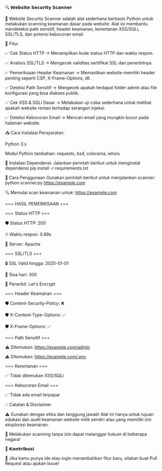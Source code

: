 🔍 𝗪𝗲𝗯𝘀𝗶𝘁𝗲 𝗦𝗲𝗰𝘂𝗿𝗶𝘁𝘆 𝗦𝗰𝗮𝗻𝗻𝗲𝗿

🚀 Website Security Scanner adalah alat sederhana berbasis Python untuk melakukan scanning keamanan dasar pada website. Alat ini membantu mendeteksi path sensitif, header keamanan, kerentanan XSS/SQLi, SSL/TLS, dan potensi kebocoran email.

🎯 Fitur

✅ Cek Status HTTP → Menampilkan kode status HTTP dan waktu respon.

✅ Analisis SSL/TLS → Mengecek validitas sertifikat SSL dan penerbitnya.

✅ Pemeriksaan Header Keamanan → Memastikan website memiliki header penting seperti CSP, X-Frame-Options, dll.

✅ Deteksi Path Sensitif → Mengecek apakah terdapat folder admin atau file konfigurasi yang bisa diakses publik.

✅ Cek XSS & SQLi Dasar → Melakukan uji coba sederhana untuk melihat apakah website rentan terhadap serangan injeksi.

✅ Deteksi Kebocoran Email → Mencari email yang mungkin bocor pada halaman website.

📥 Cara Instalasi
 Persyaratan:

Python 3.x

Modul Python tambahan: requests, bs4, colorama, whois

🔹 Instalasi Dependensi:
Jalankan perintah berikut untuk menginstal dependensi
pip install -r requirements.txt

🚀 Cara Penggunaan
Gunakan perintah berikut untuk menjalankan scanner: python scanner.py https://example.com

🔍 Memulai scan keamanan untuk: https://example.com

=== HASIL PEMERIKSAAN ===


=== Status HTTP ===

🛡 Status HTTP: 200

⏱ Waktu respon: 0.89s

📡 Server: Apache



=== SSL/TLS ===

🔒 SSL Valid hingga: 2025-01-01

📅 Sisa hari: 300

🏢 Penerbit: Let's Encrypt



=== Header Keamanan ===

🛡 Content-Security-Policy: ❌

🛡 X-Content-Type-Options: ✅

🛡 X-Frame-Options: ✅


=== Path Sensitif ===

⚠️ Ditemukan: https://example.com/admin

⚠️ Ditemukan: https://example.com/.env


=== Kerentanan ===

✅ Tidak ditemukan XSS/SQLi


=== Kebocoran Email ===

✅ Tidak ada email terpapar

💡 Catatan & Disclaimer

⚠️ Gunakan dengan etika dan tanggung jawab! Alat ini hanya untuk tujuan edukasi dan audit keamanan website milik sendiri atau yang memiliki izin eksplorasi keamanan.

🔴 Melakukan scanning tanpa izin dapat melanggar hukum di beberapa negara!

🌟 𝗞𝗼𝗻𝘁𝗿𝗶𝗯𝘂𝘀𝗶

🎯 Jika kamu punya ide atau ingin menambahkan fitur baru, silakan buat Pull Request atau ajukan Issue!
